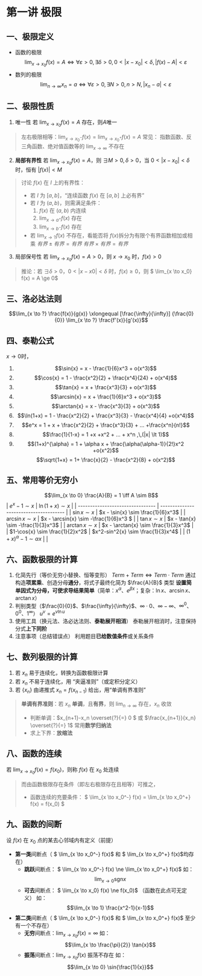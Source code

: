 # 第一讲 极限


## 一、极限定义
- 函数的极限
  $$\lim_{x \to x_0} f(x) = A \iff \forall \varepsilon \gt 0 ,\, \exists \delta \gt 0 ,\, 0 \lt |x - x_0| \lt \delta ,\, |f(x)-A| \lt \varepsilon $$
- 数列的极限
  $$\lim_{n \to \infty} x_n = a \iff \forall \varepsilon \gt 0 ,\, \exists N \gt 0 ,\, n \gt N ,\, |x_n - a| \lt \varepsilon $$


## 二、极限性质
1. 唯一性
  若 $\lim_{x \to x_0} f(x) = A$ 存在，则$A$唯一
> 左右极限相等：$\lim_{x \to x_0^-}f(x) = \lim_{x \to x_0^+}f(x) = A$
> 常见： 指数函数、反三角函数、绝对值函数等的  $\lim_{x \to \infty}$ 不存在

2. **局部有界性**
  若   $\lim_{x \to x_0} f(x) = A$，则 $\exists M \gt 0,\delta \gt 0$，当 $0 \lt |x-x_0| \lt \delta$ 时，恒有 $|f(x)| \lt M$
> 讨论 $f(x)$ 在 $I$ 上的有界性：
> - 若 $I$ 为 $[a,b]$，“连续函数 $f(x)$ 在 $[a,b]$ 上必有界”
> - 若 $I$ 为 $(a,b)$，则需满足条件：
>     1. $f(x)$ 在 $(a,b)$ 内连续
>     2. $\lim_{x \to a^+}f(x)$ 存在
>     3. $\lim_{x \to b^-}f(x)$ 存在
> - 若 $\lim_{x \to ?} f(x)$ 不存在，看能否将 $f(x)$拆分为有限个有界函数相加或相乘
>   $有界\pm 有界 = 有界$
>   $有界 \times 有界 = 有界$

3. 局部保号性
  若    $\lim_{x \to x_0} f(x) = A \gt 0$，则 $x \to x_0$ 时，$f(x) \gt 0$
> 推论：若  $\exists \delta \gt 0$，$0 \lt |x-x0| \lt \delta$ 时，$f(x) \ge 0$，则 $ \lim_{x \to x_0} f(x) = A \ge 0$


## 三、洛必达法则
$$\lim_{x \to ?} \frac{f(x)}{g(x)} \xlongequal [\frac{\infty}{\infty}] {\frac{0}{0}} \lim_{x \to ?} \frac{f'(x)}{g'(x)}$$


## 四、泰勒公式
$x \to 0$时，
1. $$\sin{x} = x - \frac{1}{6}x^3 + o(x^3)$$
2. $$\cos{x} = 1 - \frac{x^2}{2} + \frac{x^4}{24} + o(x^4)$$
3. $$\tan{x} = x + \frac{x^3}{3} + o(x^3)$$
4. $$\arcsin{x} = x + \frac{1}{6}x^3 + o(x^3)$$
5. $$\arctan{x} = x - \frac{x^3}{3} + o(x^3)$$
6. $$\ln(1+x) = 1 - \frac{x^2}{2} + \frac{x^3}{3} - \frac{x^4}{4} +o(x^4)$$
7. $$e^x = 1 + x + \frac{x^2}{2} + \frac{x^3}{3} + ... +\frac{x^n}{n!}$$
8. $$\frac{1}{1-x} = 1 +x +x^2 + ... + x^n ,\,(|x| \lt 1)$$
9. $$(1+x)^{\alpha} = 1 + \alpha x + \frac{\alpha(\alpha-1)}{2!}x^2 +o(x^2)$$
    $$\sqrt{1+x} = 1+ \frac{x}{2} - \frac{x^2}{8} + o(x^2)$$


## 五、常用等价无穷小
$$\lim_{x \to 0} \frac{A}{B} = 1 \iff A \sim B$$
| $e^x-1 \sim x$                   | $\ln(1+x) \sim x$                      |
| -------------------------------- | -------------------------------------- |
| $\sin{x} \sim x$                 | $x - \sin{x} \sim \frac{1}{6}x^3$      |
| $\arcsin{x} \sim x$              | $x - \arcsin{x} \sim -\frac{1}{6}x^3 $ |
| $\tan{x} \sim x$                 | $x - \tan{x} \sim -\frac{1}{3}x^3$     |
| $\arctan{x} \sim x$              | $x - \arctan{x} \sim \frac{1}{3}x^3$   |
| $1-\cos{x} \sim \frac{1}{2}x^2$  | $x^2-sin^2{x} \sim \frac{1}{3}x^4$     |
| $(1+x)^{\alpha}-1 \sim \alpha x$ |                                        |


## 六、函数极限的计算
1. 化简先行（等价无穷小替换、恒等变形）
  $Term + Term \iff Term \cdot Term$
  通过构造**项累乘**、创造分母**通分**，将式子最终化简为 $\frac{A}{B}$ 类型
  **设置简单因式为分母，可使求导结果简单**（简单：$x^{\alpha}$、$e^{\beta x}$；复杂：$\ln{x}$、$\arcsin{x}$、$\arctan{x}$）
2. 判别类型（$\frac{0}{0}$、$\frac{\infty}{\infty}$、$\infty \cdot 0$、$\infty-\infty$、$\infty^0$、$0^0$、$1^{\infty}$）
  $u^v = e^{v \ln{u}}$
3. 使用工具（换元法、洛必达法则、**泰勒展开相消**）
  泰勒展开相消时，注意保持分式**上下同阶**
4. 注意事项（总结错误点）
  利用题目**已给数值条件**或关系条件


## 七、数列极限的计算
1. 若 $x_n$ 易于连续化，转换为函数极限计算
2. 若 $x_n$ 不易于连续化，用 “夹逼准则”（或定积分定义）
3. 若 $\{x_n\}$ 由递推式 $x_n = f(x_{n-1})$ 给出，用“单调有界准则”
> **单调有界准则**：若 $x_n$ **单调**，且**有界**，则 $\lim_{n \to \infty}$ 存在，$x_n$ 收敛
> - 判断单调：$x_{n+1}-x_n \overset{?}{=} 0 $ 或 $\frac{x_{n+1}}{x_n} \overset{?}{=} 1$
>   常用**数学归纳法**
> - 求上下界：**放缩法**


## 八、函数的连续
若 $\lim_{x \to x_0} f(x) = f(x_0)$，则称 $f(x)$ 在 $x_0$ 处连续
> 而由函数极限存在条件（即左右极限存在且相等）可推之，
> - 函数连续的充要条件：
>   $ \lim_{x \to x_0^-} f(x) =   \lim_{x \to x_0^+} f(x) = f(x_0) $


## 九、函数的间断
设 $f(x)$ 在 $x_0$ 点的某去心邻域内有定义（前提）
- **第一类**间断点（ $ \lim_{x \to x_0^-} f(x)$ 和  $ \lim_{x \to x_0^+} f(x)$均存在）
    - **跳跃**间断点： $ \lim_{x \to x_0^-} f(x) \ne   \lim_{x \to x_0^+} f(x)$
      如：$$\lim_{x \to 0} \text{sgn}x$$
    - **可去**间断点： $ \lim_{x \to x_0} f(x) \ne   f(x_0)$  （函数在此点可无定义）
      如：$$\lim_{x \to 1} \frac{x^2-1}{x-1}$$
- **第二类**间断点（ $ \lim_{x \to x_0^-} f(x)$ 和 $ \lim_{x \to x_0^+} f(x)$ 至少有一个不存在）
    - **无穷**间断点：$\lim_{x \to x_0} f(x) = \infty$
      如：$$\lim_{x \to \frac{\pi}{2}} \tan{x}$$
    - **振荡**间断点：$\lim_{x \to x_0} f(x)$ 振荡不存在
      如：$$\lim_{x \to 0} \sin{\frac{1}{x}}$$


